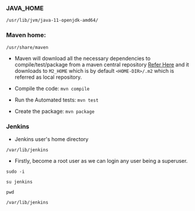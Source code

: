 
### JAVA_HOME
```
/usr/lib/jvm/java-11-openjdk-amd64/
```

### Maven home:
```
/usr/share/maven
```
* Maven will download all the necessary dependencies to compile/test/package from a maven central repository [Refer Here](https://mvnrepository.com/repos/central) 
  and it downloads to `M2_HOME` which is by default `<HOME-DIR>/.m2` which is referred as local repository.

* Compile the code: `mvn compile`
* Run the Automated tests: `mvn test`
* Create the package: `mvn package`

### Jenkins 
* Jenkins user's home directory
```
/var/lib/jenkins
```
* Firstly, become a root user as we can login any user being a superuser.
```
sudo -i
```
```
su jenkins
```
```
pwd
```
`/var/lib/jenkins`
